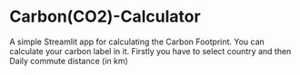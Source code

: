 # Carbon(CO2)-Calculator
A simple Streamlit app for calculating the Carbon Footprint. 
You can calculate your carbon label in it.
Firstly you have to select country and then Daily commute distance (in km)


